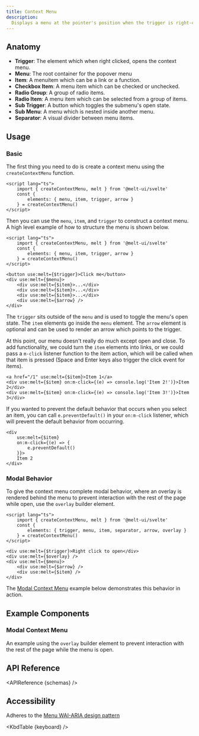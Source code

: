 ```yaml
---
title: Context Menu
description:
  Displays a menu at the pointer's position when the trigger is right-clicked or long-pressed.
---
```


<script>
    import { APIReference, KbdTable, Preview } from '$docs/components'
    export let schemas
    export let keyboard
	export let previews
	export let snippets
</script>

## Anatomy

- **Trigger**: The element which when right clicked, opens the context menu.
- **Menu**: The root container for the popover menu
- **Item**: A menuitem which can be a link or a function.
- **Checkbox Item**: A menu item which can be checked or unchecked.
- **Radio Group**: A group of radio items.
- **Radio Item**: A menu item which can be selected from a group of items.
- **Sub Trigger**: A button which toggles the submenu's open state.
- **Sub Menu**: A menu which is nested inside another menu.
- **Separator**: A visual divider between menu items.

## Usage

### Basic

The first thing you need to do is create a context menu using the `createContextMenu` function.

```svelte {3-5}
<script lang="ts">
	import { createContextMenu, melt } from '@melt-ui/svelte'
	const {
		elements: { menu, item, trigger, arrow }
	} = createContextMenu()
</script>
```

Then you can use the `menu`, `item`, and `trigger` to construct a context menu. A high level example
of how to structure the menu is shown below.

```svelte
<script lang="ts">
	import { createContextMenu, melt } from '@melt-ui/svelte'
	const {
		elements: { menu, item, trigger, arrow }
	} = createContextMenu()
</script>

<button use:melt={$trigger}>Click me</button>
<div use:melt={$menu}>
	<div use:melt={$item}>...</div>
	<div use:melt={$item}>...</div>
	<div use:melt={$item}>...</div>
	<div use:melt={$arrow} />
</div>
```

The `trigger` sits outside of the `menu` and is used to toggle the menu's open state. The `item`
elements go inside the `menu` element. The `arrow` element is optional and can be used to render an
arrow which points to the trigger.

At this point, our menu doesn't really do much except open and close. To add functionality, we could
turn the `item` elements into links, or we could pass a `m-click` listener function to the item
action, which will be called when that item is pressed (Space and Enter keys also trigger the click
event for items).

```svelte /on:m-click={(e) => console.log('Item 2!')}/#hi /on:m-click={(e) => console.log('Item 3!')}/#hi
<a href="/1" use:melt={$item}>Item 1</a>
<div use:melt={$item} on:m-click={(e) => console.log('Item 2!')}>Item 2</div>
<div use:melt={$item} on:m-click={(e) => console.log('Item 3!')}>Item 3</div>
```

If you wanted to prevent the default behavior that occurs when you select an item, you can call
`e.preventDefault()` in your `on:m-click` listener, which will prevent the default behavior from
occurring.

```svelte {4}
<div
	use:melt={$item}
	on:m-click={(e) => {
		e.preventDefault()
	}}>
	Item 2
</div>
```

### Modal Behavior

To give the context menu complete modal behavior, where an overlay is rendered behind the menu to
prevent interaction with the rest of the page while open, use the `overlay` builder element.

```svelte
<script lang="ts">
	import { createContextMenu, melt } from '@melt-ui/svelte'
	const {
		elements: { trigger, menu, item, separator, arrow, overlay }
	} = createContextMenu()
</script>

<div use:melt={$trigger}>Right click to open</div>
<div use:melt={$overlay} />
<div use:melt={$menu}>
	<div use:melt={$arrow} />
	<div use:melt={$item} />
</div>
```

The [Modal Context Menu](#modal-context-menu) example below demonstrates this behavior in action.

## Example Components

### Modal Context Menu

An example using the `overlay` builder element to prevent interaction with the rest of the page
while the menu is open.

<Preview code={snippets.modal}>
    <svelte:component this={previews.modal} />
</Preview>

## API Reference

<APIReference {schemas} />

## Accessibility

Adheres to the [Menu WAI-ARIA design pattern](https://www.w3.org/WAI/ARIA/apg/patterns/menubar/)

<KbdTable {keyboard} />
